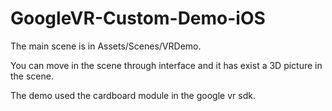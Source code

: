 # GoogleVR-Custom-Demo-iOS
The main scene is in Assets/Scenes/VRDemo.

You can move in the scene through interface and it has exist a 3D picture in the scene.

The demo used the cardboard module in the google vr sdk.
